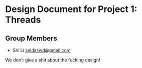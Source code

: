 Design Document for Project 1: Threads
======================================

## Group Members

* Shi Li <zeldaswd@gmail.com>

We don't give a shit about the fucking design!
